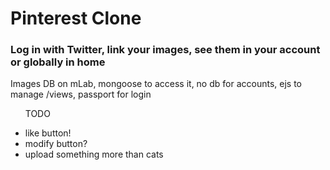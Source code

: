 <h1>Pinterest Clone</h1>

<h3>Log in with Twitter, link your images, see them in your account or globally in home</h3>
<p>Images DB on mLab, mongoose to access it, no db for accounts, ejs to manage /views, passport for login</p>

<ul><p>TODO</p>
<li>like button!</li>
<li>modify button?</li>
<li>upload something more than cats</li>
</ul>
